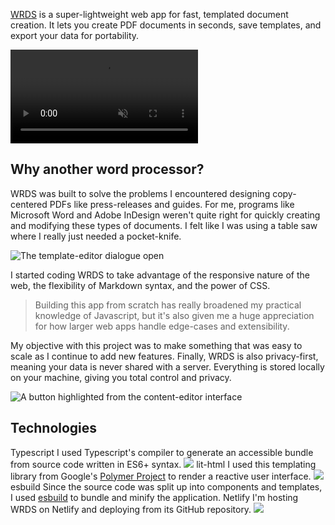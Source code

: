[WRDS](https://wrds.netlify.app) is a super-lightweight web app for fast, templated document creation. It lets you create PDF documents in seconds, save templates, and export your data for portability.

<video loop autoplay muted playsinline src="/_assets/images/wrds/tooltip.mp4"></video>

## Why another word processor?
WRDS was built to solve the problems I encountered designing copy-centered PDFs like press-releases and guides. For me, programs like Microsoft Word and Adobe InDesign weren't quite right for quickly creating and modifying these types of documents. I felt like I was using a table saw where I really just needed a pocket-knife.

![The template-editor dialogue open](/_assets/images/wrds/dialogue.png)

I started coding WRDS to take advantage of the responsive nature of the web, the flexibility of Markdown syntax, and the power of CSS.

> Building this app from scratch has really broadened my practical knowledge of Javascript, but it's also given me a huge appreciation for how larger web apps handle edge-cases and extensibility.

My objective with this project was to make something that was easy to scale as I continue to add new features. Finally, WRDS is also privacy-first, meaning your data is never shared with a server. Everything is stored locally on your machine, giving you total control and privacy.

![A button highlighted from the content-editor interface](/_assets/images/wrds/content-editor.png)


## Technologies

<div class="technologies grid">

<Brick use="/_/sm/tech.html">
	<TechName>Typescript</TechName>
	<TechUse>
		I used Typescript's compiler to generate an accessible bundle from source code written in ES6+ syntax.
	</TechUse>
	<TechLogo>
		<img src="/_assets/images/technologies/typescript.svg" />
	</TechLogo>
</Brick>

<Brick use="/_/sm/tech.html">
	<TechName>lit-html</TechName>
	<TechUse>
		I used this templating library from Google's <a href="https://www.polymer-project.org/">Polymer Project</a> to render a reactive user interface.
	</TechUse>
	<TechLogo>
		<img src="/_assets/images/technologies/lit-html.svg" />
	</TechLogo>
</Brick>

<Brick use="/_/sm/tech.html">
	<TechName>esbuild</TechName>
	<TechUse>
		Since the source code was split up into components and templates, I used <a href="https://github.com/evanw/esbuild">esbuild</a> to bundle and minify the application.
	</TechUse>
</Brick>

<Brick use="/_/sm/tech.html">
	<TechName>Netlify</TechName>
	<TechUse>
		I'm hosting WRDS on Netlify and deploying from its GitHub repository.
	</TechUse>
	<TechLogo>
		<img src="/_assets/images/technologies/netlify.svg" />
	</TechLogo>
</Brick>

</div>